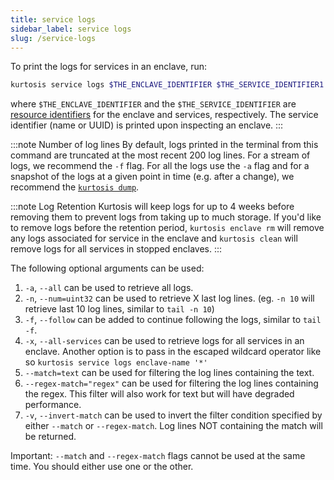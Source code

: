 ```yaml
---
title: service logs
sidebar_label: service logs
slug: /service-logs
---
```


To print the logs for services in an enclave, run:


```bash
kurtosis service logs $THE_ENCLAVE_IDENTIFIER $THE_SERVICE_IDENTIFIER1 $THE_SERVICE_IDENTIFIER2 $THE_SERVICE_IDENTIFIER3
```
where `$THE_ENCLAVE_IDENTIFIER` and the `$THE_SERVICE_IDENTIFIER` are [resource identifiers](../advanced-concepts/resource-identifier.md) for the enclave and services, respectively. The service identifier (name or UUID) is printed upon inspecting an enclave. 
:::

:::note Number of log lines
By default, logs printed in the terminal from this command are truncated at the most recent 200 log lines. For a stream of logs, we recommend the `-f` flag. For all the logs use the `-a` flag and for a snapshot of the logs at a given point in time (e.g. after a change), we recommend the [`kurtosis dump`](./dump.md).

:::note Log Retention
Kurtosis will keep logs for up to 4 weeks before removing them to prevent logs from taking up to much storage. If you'd like to remove logs before the retention period, `kurtosis enclave rm` will remove any logs associated for service in the enclave and `kurtosis clean` will remove logs for all services in stopped enclaves.
:::

The following optional arguments can be used:
1. `-a`, `--all` can be used to retrieve all logs.
1. `-n`, `--num=uint32` can be used to retrieve X last log lines. (eg. `-n 10` will retrieve last 10 log lines, similar to `tail -n 10`)
1. `-f`, `--follow` can be added to continue following the logs, similar to `tail -f`.
1. `-x`, `--all-services` can be used to retrieve logs for all services in an enclave. Another option is to pass in the escaped wildcard operator like so `kurtosis service logs enclave-name '*'`
1. `--match=text` can be used for filtering the log lines containing the text.
1. `--regex-match="regex"` can be used for filtering the log lines containing the regex. This filter will also work for text but will have degraded performance.
1. `-v`, `--invert-match` can be used to invert the filter condition specified by either `--match` or `--regex-match`. Log lines NOT containing the match will be returned.

Important: `--match` and `--regex-match` flags cannot be used at the same time. You should either use one or the other.
